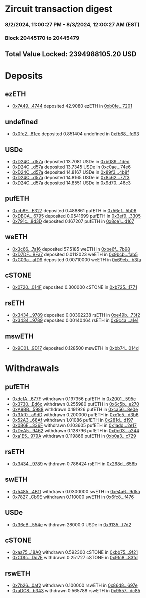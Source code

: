 # Zircuit transaction digest
### 8/2/2024, 11:00:27 PM - 8/3/2024, 12:00:27 AM (EST)
### Block 20445170 to 20445479

## Total Value Locked: 2394988105.20 USD

# Deposits
## ezETH
- [0x7A49...4744](https://etherscan.io/address/0x7A493Be5c2ce014cD049Bf178a1ac0Db1B434744) deposited 42.9080 ezETH in [0xb0fe...7201](https://etherscan.io/tx/0x7A493Be5c2ce014cD049Bf178a1ac0Db1B434744)
## undefined
- [0x0fe2...81ee](https://etherscan.io/address/0x0fe25F22ff73Da0f4E91b6845c0a937123aa81ee) deposited 0.851404 undefined in [0xfb68...fd93](https://etherscan.io/tx/0x0fe25F22ff73Da0f4E91b6845c0a937123aa81ee)
## USDe
- [0xD24C...d57a](https://etherscan.io/address/0xD24Cfe2d0fa81369ca6291c28ac5426e16B6d57a) deposited 13.7081 USDe in [0xb089...1ded](https://etherscan.io/tx/0xD24Cfe2d0fa81369ca6291c28ac5426e16B6d57a)
- [0xD24C...d57a](https://etherscan.io/address/0xD24Cfe2d0fa81369ca6291c28ac5426e16B6d57a) deposited 13.7345 USDe in [0xc0ae...74e6](https://etherscan.io/tx/0xD24Cfe2d0fa81369ca6291c28ac5426e16B6d57a)
- [0xD24C...d57a](https://etherscan.io/address/0xD24Cfe2d0fa81369ca6291c28ac5426e16B6d57a) deposited 14.8167 USDe in [0x89f3...4b8f](https://etherscan.io/tx/0xD24Cfe2d0fa81369ca6291c28ac5426e16B6d57a)
- [0xD24C...d57a](https://etherscan.io/address/0xD24Cfe2d0fa81369ca6291c28ac5426e16B6d57a) deposited 14.8165 USDe in [0x8c62...77f3](https://etherscan.io/tx/0xD24Cfe2d0fa81369ca6291c28ac5426e16B6d57a)
- [0xD24C...d57a](https://etherscan.io/address/0xD24Cfe2d0fa81369ca6291c28ac5426e16B6d57a) deposited 14.8551 USDe in [0x9d70...46c3](https://etherscan.io/tx/0xD24Cfe2d0fa81369ca6291c28ac5426e16B6d57a)
## pufETH
- [0xcb8E...E327](https://etherscan.io/address/0xcb8EAAd63b0D5Bd1bFf01cDa06E15b84f5EeE327) deposited 0.488861 pufETH in [0x56ef...5b06](https://etherscan.io/tx/0xcb8EAAd63b0D5Bd1bFf01cDa06E15b84f5EeE327)
- [0xDBCA...6795](https://etherscan.io/address/0xDBCA8Ae2Ac58226b4b6f2bEaA2438BD845236795) deposited 0.0541699 pufETH in [0x3ef9...3305](https://etherscan.io/tx/0xDBCA8Ae2Ac58226b4b6f2bEaA2438BD845236795)
- [0x791c...8d3D](https://etherscan.io/address/0x791cF03D9b1c7ADA7289C507f57CfA3bE0268d3D) deposited 0.167207 pufETH in [0x8ce1...d167](https://etherscan.io/tx/0x791cF03D9b1c7ADA7289C507f57CfA3bE0268d3D)
## weETH
- [0x3c66...7a16](https://etherscan.io/address/0x3c66133A7fD29ab1E551db9E8832DCA0cEAd7a16) deposited 57.5185 weETH in [0xbe6f...7b98](https://etherscan.io/tx/0x3c66133A7fD29ab1E551db9E8832DCA0cEAd7a16)
- [0xD7DF...BFa7](https://etherscan.io/address/0xD7DF7E085214743530afF339aFC420c7c720BFa7) deposited 0.0112023 weETH in [0x9bcb...fab5](https://etherscan.io/tx/0xD7DF7E085214743530afF339aFC420c7c720BFa7)
- [0xC03a...afD9](https://etherscan.io/address/0xC03a9081Ba8B9213d72fb436f9DB2e7Ab447afD9) deposited 0.00710000 weETH in [0x69eb...b3fa](https://etherscan.io/tx/0xC03a9081Ba8B9213d72fb436f9DB2e7Ab447afD9)
## cSTONE
- [0x0720...014F](https://etherscan.io/address/0x0720301992A3ACBb9Aa163f210d9A779f82c014F) deposited 0.300000 cSTONE in [0xb725...1771](https://etherscan.io/tx/0x0720301992A3ACBb9Aa163f210d9A779f82c014F)
## rsETH
- [0x3434...9789](https://etherscan.io/address/0x34349c5569e7B846c3558961552D2202760A9789) deposited 0.00392238 rsETH in [0xe49b...73f2](https://etherscan.io/tx/0x34349c5569e7B846c3558961552D2202760A9789)
- [0x3434...9789](https://etherscan.io/address/0x34349c5569e7B846c3558961552D2202760A9789) deposited 0.00140464 rsETH in [0x9c4a...a1e1](https://etherscan.io/tx/0x34349c5569e7B846c3558961552D2202760A9789)
## mswETH
- [0x9C01...9D17](https://etherscan.io/address/0x9C017079FCB2fd7F38EBd41eBEdCFD86d2d29D17) deposited 0.128500 mswETH in [0xbb74...014d](https://etherscan.io/tx/0x9C017079FCB2fd7F38EBd41eBEdCFD86d2d29D17)
# Withdrawals
## pufETH
- [0xdcfA...677F](https://etherscan.io/address/0xdcfA7AcBcDE7cEd10A3dB54566Ad29f10582677F) withdrawn 0.197356 pufETH in [0x2001...595c](https://etherscan.io/tx/0xdcfA7AcBcDE7cEd10A3dB54566Ad29f10582677F)
- [0x3730...Ed6c](https://etherscan.io/address/0x3730a654D398c63343241110c49E45041cC0Ed6c) withdrawn 0.255980 pufETH in [0x6c5b...e270](https://etherscan.io/tx/0x3730a654D398c63343241110c49E45041cC0Ed6c)
- [0xA9BB...5988](https://etherscan.io/address/0xA9BB68d19e98b2b749015b236447506d7C065988) withdrawn 0.191926 pufETH in [0xca56...8e0e](https://etherscan.io/tx/0xA9BB68d19e98b2b749015b236447506d7C065988)
- [0x3Af0...a9dD](https://etherscan.io/address/0x3Af03933f36A2c750214A6b997df3e4C8553a9dD) withdrawn 0.200000 pufETH in [0xc1e5...d3b6](https://etherscan.io/tx/0x3Af03933f36A2c750214A6b997df3e4C8553a9dD)
- [0x52A3...68Af](https://etherscan.io/address/0x52A3962DFaB56980702c1502C7214739a3b768Af) withdrawn 1.01086 pufETH in [0x281d...d197](https://etherscan.io/tx/0x52A3962DFaB56980702c1502C7214739a3b768Af)
- [0x0B6E...336F](https://etherscan.io/address/0x0B6Ec625D38254dE151f0603ac2f572aE48d336F) withdrawn 0.103605 pufETH in [0x1add...2e17](https://etherscan.io/tx/0x0B6Ec625D38254dE151f0603ac2f572aE48d336F)
- [0xDeA5...9462](https://etherscan.io/address/0xDeA58020C833E2036cbE50C9BEe5A0a72Eb29462) withdrawn 0.128796 pufETH in [0x0c03...a244](https://etherscan.io/tx/0xDeA58020C833E2036cbE50C9BEe5A0a72Eb29462)
- [0xa1E5...979A](https://etherscan.io/address/0xa1E576f736C2E5004A9F1fb190d36d263F43979A) withdrawn 0.119866 pufETH in [0xb0a3...c729](https://etherscan.io/tx/0xa1E576f736C2E5004A9F1fb190d36d263F43979A)
## rsETH
- [0x3434...9789](https://etherscan.io/address/0x34349c5569e7B846c3558961552D2202760A9789) withdrawn 0.786424 rsETH in [0x268d...656b](https://etherscan.io/tx/0x34349c5569e7B846c3558961552D2202760A9789)
## swETH
- [0x5485...4B11](https://etherscan.io/address/0x54852a6D9585266ADE94C46DA26417B31Eba4B11) withdrawn 0.0300000 swETH in [0xe4a6...9d5a](https://etherscan.io/tx/0x54852a6D9585266ADE94C46DA26417B31Eba4B11)
- [0x7827...Cb9E](https://etherscan.io/address/0x7827a6c33FFC8568a1d1AD59d70d61b427FbCb9E) withdrawn 0.110000 swETH in [0x6fc8...f476](https://etherscan.io/tx/0x7827a6c33FFC8568a1d1AD59d70d61b427FbCb9E)
## USDe
- [0x36eB...554e](https://etherscan.io/address/0x36eB34b16D8b12e96ACa62EA29f063A72A78554e) withdrawn 28000.0 USDe in [0x9135...f7d2](https://etherscan.io/tx/0x36eB34b16D8b12e96ACa62EA29f063A72A78554e)
## cSTONE
- [0xaa75...18A0](https://etherscan.io/address/0xaa75F9AFD8F877E2032c6d588C0e37b054CE18A0) withdrawn 0.592300 cSTONE in [0xbb75...9f21](https://etherscan.io/tx/0xaa75F9AFD8F877E2032c6d588C0e37b054CE18A0)
- [0xCDfc...Dd7E](https://etherscan.io/address/0xCDfc5321A922c3B99715Eef2f69688e82bB6Dd7E) withdrawn 0.251727 cSTONE in [0x9fc8...83fd](https://etherscan.io/tx/0xCDfc5321A922c3B99715Eef2f69688e82bB6Dd7E)
## rswETH
- [0x7b26...0af2](https://etherscan.io/address/0x7b264cc83444B496CA6005BBCEaC9a7D0a390af2) withdrawn 0.100000 rswETH in [0x86d8...697e](https://etherscan.io/tx/0x7b264cc83444B496CA6005BBCEaC9a7D0a390af2)
- [0xaDC8...b343](https://etherscan.io/address/0xaDC8b1E23843fB78743bb97f549F10e673D8b343) withdrawn 0.565788 rswETH in [0x9557...dc85](https://etherscan.io/tx/0xaDC8b1E23843fB78743bb97f549F10e673D8b343)
